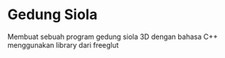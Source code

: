 # Gedung Siola 
Membuat sebuah program gedung siola 3D dengan bahasa C++ menggunakan library dari freeglut
